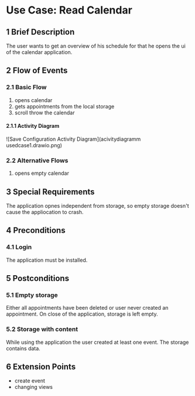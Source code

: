 # Use Case: Read Calendar
## 1 Brief Description

The user wants to get an overview of his schedule for that he opens the ui of the calendar application.

## 2 Flow of Events

### 2.1 Basic Flow

  1. opens calendar
  2. gets appointments from the local storage
  3. scroll throw the calendar

#### 2.1.1 Activity Diagram

![Save Configuration Activity Diagram](acivitydiagramm usedcase1.drawio.png)

### 2.2 Alternative Flows
  1. opens empty calendar


## 3 Special Requirements

The application opnes independent from storage, so empty storage doesn't cause the appliocation to crash.

## 4 Preconditions

### 4.1 Login

The application must be installed.

## 5 Postconditions

### 5.1 Empty storage

Either all appointments have been deleted or user never created an appointment. On close of the application, storage is left empty.

### 5.2 Storage with content

While using the application the user created at least one event. The storage contains data.

## 6 Extension Points

* create event
* changing views
